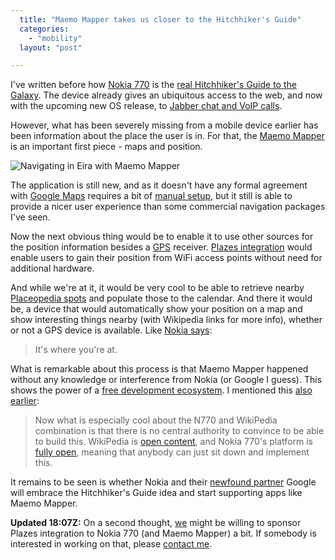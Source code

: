 ```yaml
---
  title: "Maemo Mapper takes us closer to the Hitchhiker's Guide"
  categories: 
    - "mobility"
  layout: "post"

---
```

I've written before how [Nokia 770][2] is the [real Hitchhiker's Guide to the Galaxy][1]. The device already gives an ubiquitous access to the web, and now with the upcoming new OS release, to [Jabber chat and VoIP calls][3].

However, what has been severely missing from a mobile device earlier has been information about the place the user is in. For that, the [Maemo Mapper][4] is an important first piece - maps and position.

![Navigating in Eira with Maemo Mapper](http://bergie.iki.fi/midcom-serveattachmentguid-f3172d003592d282391ecd4168e07031/maemo-mapper.jpg)

The application is still new, and as it doesn't have any formal agreement with [Google Maps][6] requires a bit of [manual setup][5], but it still is able to provide a nicer user experience than some commercial navigation packages I've seen.

Now the next obvious thing would be to enable it to use other sources for the position information besides a [GPS][8] receiver. [Plazes integration][7] would enable users to gain their position from WiFi access points without need for additional hardware.

And while we're at it, it would be very cool to be able to retrieve nearby [Placeopedia spots][9] and populate those to the calendar. And there it would be, a device that would automatically show your position on a map and show interesting things nearby (with Wikipedia links for more info), whether or not a GPS device is available. Like [Nokia says][2]:

> It's where you're at.

What is remarkable about this process is that Maemo Mapper happened without any knowledge or interference from Nokia (or Google I guess). This shows the power of a [free development ecosystem][10]. I mentioned this [also earlier][1]:

> Now what is especially cool about the N770 and WikiPedia combination is that there is no central authority to convince to be able to build this. WikiPedia is [open content][11], and Nokia 770's platform is [fully open][12], meaning that anybody can just sit down and implement this.

It remains to be seen is whether Nokia and their [newfound partner][13] Google will embrace the Hitchhiker's Guide idea and start supporting apps like Maemo Mapper.

__Updated 18:07Z:__ On a second thought, [we][14] might be willing to sponsor Plazes integration to Nokia 770 (and Maemo Mapper) a bit. If somebody is interested in working on that, please [contact me][15].

[1]: http://bergie.iki.fi/blog/the-real-hitchhiker-s-guide-to-the-galaxy.html
[2]: http://www.nokia.com/770
[3]: http://press.nokia.com/PR/200605/1051308_5.html
[4]: http://gnuite.com:8080/nokia770/maemo-mapper/
[5]: http://www.internettablettalk.com/forums/showthread.php?t=1947&page=1&pp=10
[6]: http://maps.google.com/
[7]: http://beta.plazes.com/api/plazes/
[8]: http://en.wikipedia.org/wiki/GPS
[9]: http://www.placeopedia.com/data/
[10]: http://bergie.iki.fi/blog/maemo-and-free-software-innovation.html
[11]: http://en.wikipedia.org/wiki/Wikipedia:Copyrights
[12]: http://www.maemo.org/
[13]: http://www.internettablettalk.com/content/view/175/2
[14]: http://www.nemein.com/en/
[15]: http://bergie.iki.fi/about/contact/